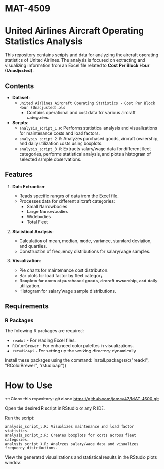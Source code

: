 # MAT-4509
# United Airlines Aircraft Operating Statistics Analysis

This repository contains scripts and data for analyzing the aircraft operating statistics of United Airlines. The analysis is focused on extracting and visualizing information from an Excel file related to **Cost Per Block Hour (Unadjusted)**.

## Contents

- **Dataset**: 
  - `United Airlines Aircraft Operating Statistics - Cost Per Block Hour (Unadjusted).xls`
    - Contains operational and cost data for various aircraft categories.
- **Scripts**: 
  - `analysis_script_1.R`: Performs statistical analysis and visualizations for maintenance costs and load factors.
  - `analysis_script_2.R`: Analyzes purchased goods, aircraft ownership, and daily utilization costs using boxplots.
  - `analysis_script_3.R`: Extracts salary/wage data for different fleet categories, performs statistical analysis, and plots a histogram of selected sample observations.

## Features

1. **Data Extraction**: 
   - Reads specific ranges of data from the Excel file.
   - Processes data for different aircraft categories: 
     - Small Narrowbodies
     - Large Narrowbodies
     - Widebodies
     - Total Fleet

2. **Statistical Analysis**:
   - Calculation of mean, median, mode, variance, standard deviation, and quartiles.
   - Construction of frequency distributions for salary/wage samples.

3. **Visualization**:
   - Pie charts for maintenance cost distribution.
   - Bar plots for load factor by fleet category.
   - Boxplots for costs of purchased goods, aircraft ownership, and daily utilization.
   - Histogram for salary/wage sample distributions.

## Requirements

### R Packages
The following R packages are required:
- `readxl` - For reading Excel files.
- `RColorBrewer` - For enhanced color palettes in visualizations.
- `rstudioapi` - For setting up the working directory dynamically.

Install these packages using the command:
  install.packages(c("readxl", "RColorBrewer", "rstudioapi"))
# How to Use
**Clone this repository:
git clone https://github.com/jamee47/MAT-4509.git


Open the desired R script in RStudio or any R IDE.

Run the script:

    analysis_script_1.R: Visualizes maintenance and load factor statistics.
    analysis_script_2.R: Creates boxplots for costs across fleet categories.
    analysis_script_3.R: Analyzes salary/wage data and visualizes frequency distributions.
View the generated visualizations and statistical results in the RStudio plots window.
